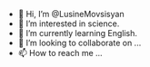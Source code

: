 - 👋 Hi, I’m @LusineMovsisyan
- 👀 I’m interested in science.
- 🌱 I’m currently learning English.
- 💞️ I’m looking to collaborate on ...
- 📫 How to reach me ...

<!---
LusineMovsisyan/LusineMovsisyan is a ✨ special ✨ repository because its `README.md` (this file) appears on your GitHub profile.
You can click the Preview link to take a look at your changes.
--->
